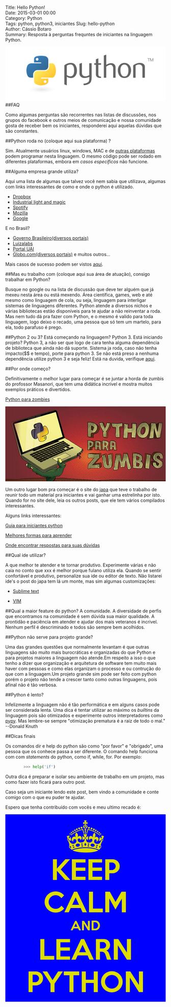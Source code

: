 Title: Hello Python!  
Date: 2015-03-01 00:00  
Category: Python  
Tags: python, python3, iniciantes 
Slug: hello-python  
Author: Cássio Botaro  
Summary: Resposta à perguntas frequntes de iniciantes na linguagem Python.

![logo-python](../images/logopython2.png 
"Logo Python")
##FAQ

Como algumas perguntas são recorrentes nas listas de discussões, nos grupos do facebook e outros meios de comunicação e nossa comunidade gosta de receber bem os iniciantes, responderei aqui aquelas dúvidas que são constantes.

##Python roda no (coloque aqui sua plataforma) ?

Sim. Atualmente usuários linux, windows, MAC e de [outras plataformas](https://www.python.org/download/other/)  podem programar nesta linguagem. O mesmo código pode ser rodado em diferentes plataformas, embora em *casos específicos* não funcione. 

##Alguma empresa grande utiliza?

Aqui uma lista de algumas que talvez você nem sabia que utilizava, algumas com links interessantes de como e onde o python é utilizado.

- [Dropbox](http://highscalability.com/blog/2011/3/14/6-lessons-from-dropbox-one-million-files-saved-every-15-minu.html)
- [Industrial light and magic](https://www.python.org/about/success/ilm/)
- [Spotify](https://labs.spotify.com/2013/03/20/how-we-use-python-at-spotify/)
- [Mozilla](https://developer.mozilla.org/pt-BR/docs/Python#Use_of_Python_at_Mozilla)
- [Google](https://web.archive.org/web/19990204033714/http://google.stanford.edu/about.html)

E no Brasil?

- [Governo Brasileiro(diversos portais)](http://www.brasil.gov.br/)
- [Luizalabs](http://luizalabs.com/)
- [Portal UAI](http://www.uai.com.br/)
- [Globo.com(diversos portais)](http://www.globo.com/)
e muitos outros...

Mais casos de sucesso podem ser vistos [aqui](https://www.python.org/about/success/).

##Mas eu trabalho com (coloque aqui sua área de atuação), consigo trabalhar em Python?

Busque no google ou na lista de discussão que deve ter alguém que já mexeu nesta área ou está mexendo. Área científica, games, web e até mesmo como linguagem de cola, ou seja, linguagem para interligar sistemas de linguagens diferentes.
Python atende a diversos nichos e várias bibliotecas estão disponíveis para te ajudar a não reinventar a roda.
Mas nem tudo dá pra fazer com Python, e o mesmo é valido para toda linguagem, logo deixo o recado, uma pessoa que só tem um martelo, para ela, todo parafuso é prego.


##Python 2 ou 3? 
Está começando na linguagem? Python 3.
Está iniciando projeto? Python 3, a não ser que logo de cara tenha alguma dependência de biblioteca que ainda não dá suporte. Sistema ja roda, caso não tenha impacto($$ e tempo), porte para python 3.
Se não está preso a nenhuma dependência utilize python 3 e seja feliz!
Está na duvida, verifique [aqui](https://caniusepython3.com/). 

##Por onde começo?

Definitivamente o melhor lugar para começar é se juntar a horda de zumbis do profossor Masanori, que tem uma didática incrível e mostra muitos exemplos práticos e divertidos.

[Python para zombies](http://pycursos.com/python-para-zumbis/)

![python-para-zumbis](../images/zumbi.jpg
"Python para zumbis")

Um outro lugar bom pra começar é o site do [japa](https://twitter.com/erichideki) que teve o trabalho de reunir todo um material pra iniciantes e vai ganhar uma estrelinha por isto. Quando for no site dele, leia os outros posts, que ele tem vários compilados interessantes.

Alguns links interessantes:

[Guia para iniciantes python](https://ericstk.wordpress.com/2015/02/16/guia-para-iniciantes-a-programacao-em-python/)

[Melhores formas para aprender](https://ericstk.wordpress.com/2013/02/15/quais-sao-as-melhores-formas-para-aprender-python-ides-referencias-e-dicas/)

[Onde encontrar respostas para suas dúvidas](https://ericstk.wordpress.com/2013/01/02/onde-encontrar-respostas-para-suas-duvidas-em-python/)



##Qual ide utilizar?

A que melhor te atender e te tornar produtivo. Experimente várias e não caia no conto que xxx é melhor porque fulano utiliza ela. Quando se sentir confortável e produtivo, personalize sua ide ou editor de texto.
Não listarei ide's o post do japa tem lá um monte, mas sim algumas customizações:

- [Sublime text](https://github.com/cassiobotaro/my_environment)

- [VIM](http://vim-bootstrap.com/) 


##Qual a maior feature do python?
A comunidade. A diversidade de perfis que encontramos na comunidade é sem dúvida sua maior qualidade. A prontidão e paciência em atender e ajudar dos mais veteranos é incrivel. Nenhum perfil é descriminado e todos são sempre bem acolhidos.

##Python não serve para projeto grande?

Uma das grandes questões que normalmente levantam é que outras linguagens são muito mais burocráticas e organizadas do que Python e para projetos maiores a linguagem não atende.Em respeito a isso o que tenho a dizer que organização e arquitetura de software tem muito mais haver com pessoas e como elas organizam o processo e ou contrução do que com a linguagem.Um projeto grande sim pode ser feito com python porém o projeto não tende a crescer tanto como outras linguagens, pois afinal não é tão verbosa.

##Python é lento?

Infelizmente a linguagem não é tão performática e em alguns casos pode ser considerada lenta. Uma dica é tentar utilizar ao máximo os *builtins* da linguagem pois são otimizados e experimente outros interpretadores como [pypy](http://pypy.org/). Mas lembre-se sempre "otimização prematura é a raiz de todo o mal." --Donald Knuth

##Dicas finais

Os comandos dir e help do python são como "por favor" e "obrigado", uma pessoa que os conhece passa a ser diferente. 
O comando help funciona com com *statements* do python, como if, while, for.
Por exemplo:

```python 
        >>> help('if')
```


Outra dica é preparar e isolar seu ambiente de trabalho em um projeto, mas como fazer isto ficará para outro post.

Caso seja um iniciante lendo este post, bem vindo a comunidade e conte comigo com o que eu puder te ajudar.

Espero que tenha contribuído com vocês e meu ultimo recado é:

![learn-python](../images/keep-calm-and-learn-python.png
"Keep calm and learn Python")


